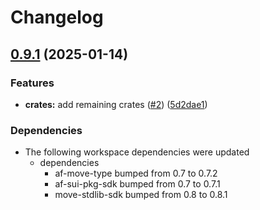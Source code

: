 # Changelog

## [0.9.1](https://github.com/AftermathFinance/aftermath-sdk-rust/compare/sui-framework-sdk-v0.9.0...sui-framework-sdk-v0.9.1) (2025-01-14)


### Features

* **crates:** add remaining crates ([#2](https://github.com/AftermathFinance/aftermath-sdk-rust/issues/2)) ([5d2dae1](https://github.com/AftermathFinance/aftermath-sdk-rust/commit/5d2dae1392de8ed6a5af63a0e559bd3416112b35))


### Dependencies

* The following workspace dependencies were updated
  * dependencies
    * af-move-type bumped from 0.7 to 0.7.2
    * af-sui-pkg-sdk bumped from 0.7 to 0.7.1
    * move-stdlib-sdk bumped from 0.8 to 0.8.1
